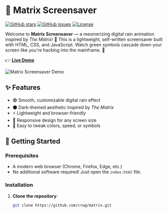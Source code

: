 # 🌌 Matrix Screensaver

[![GitHub stars](https://img.shields.io/github/stars/crwg/matrix)](https://github.com/crwg/matrix/stargazers)
[![GitHub issues](https://img.shields.io/github/issues/crwg/matrix)](https://github.com/crwg/matrix/issues)
[![License](https://img.shields.io/badge/license-MIT-blue.svg)](LICENSE)

Welcome to **Matrix Screensaver** — a mesmerizing digital rain animation inspired by *The Matrix*! 🚀 This is a lightweight, self-written screensaver built with HTML, CSS, and JavaScript. Watch green symbols cascade down your screen like you're hacking into the mainframe. 💾

👉 **[Live Demo](https://crwg.github.io/matrix)**

![Matrix Screensaver Demo](assets/matrix-demo.gif)

## ✨ Features
- 🟢 Smooth, customizable digital rain effect
- 🌑 Dark-themed aesthetic inspired by *The Matrix*
- ⚡ Lightweight and browser-friendly
- 📱 Responsive design for any screen size
- 🎨 Easy to tweak colors, speed, or symbols

## 🚀 Getting Started

### Prerequisites
- A modern web browser (Chrome, Firefox, Edge, etc.)
- No additional software required! Just open the `index.html` file.

### Installation
1. **Clone the repository**:
   ```bash
   git clone https://github.com/crwg/matrix.git
